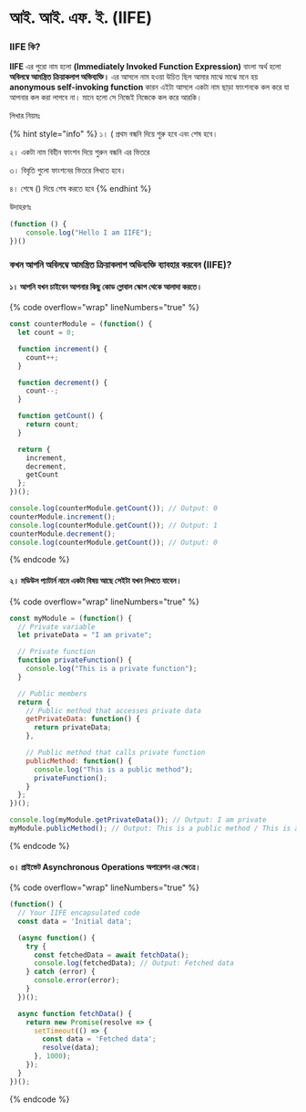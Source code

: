 # আই. আই. এফ. ই. (IIFE)

### IIFE কি?&#x20;

**IIFE** এর পুরো নাম হলো **(Immediately Invoked Function Expression)** বাংলা অর্থ হলো **অবিলম্বে আমন্ত্রিত ক্রিয়াকলাপ অভিব্যক্তি।** এর আসলে নাম হওয়া উচিত ছিল আমার মাঝে মাঝে মনে হয় **anonymous self-invoking function** কারন এইটা আসলে একটা নাম ছাড়া ফাংশনকে কল করে যা আপনার কল করা লাগবে না। মানে হলো সে নিজেই নিজেকে কল করে আরকি।&#x20;

লিখার নিয়মঃ

{% hint style="info" %}
১। ( প্রথম বন্ধনি দিয়ে শুরু হবে এবং শেষ হবে।

২। একটা নাম বিহীন ফাংশন দিয়ে শুরুন বন্ধনি এর ভিতরে

৩। বিবৃতি গুলো ফাংশনের ভিতরে লিখতে হবে।

৪। শেষে () দিয়ে শেষ করতে হবে
{% endhint %}

উদাহরণঃ&#x20;

```javascript
(function () {
    console.log("Hello I am IIFE");
})()
```

### **কখন আপনি অবিলম্বে আমন্ত্রিত ক্রিয়াকলাপ অভিব্যক্তি ব্যাবহার করবেন (IIFE)?**

#### ১। আপনি যখন চাইবেন আপনার কিছু কোড গ্লোবাল স্কোপ থেকে আলাদা করতে।

{% code overflow="wrap" lineNumbers="true" %}
```javascript
const counterModule = (function() {
  let count = 0;

  function increment() {
    count++;
  }

  function decrement() {
    count--;
  }

  function getCount() {
    return count;
  }

  return {
    increment,
    decrement,
    getCount
  };
})();

console.log(counterModule.getCount()); // Output: 0
counterModule.increment();
console.log(counterModule.getCount()); // Output: 1
counterModule.decrement();
console.log(counterModule.getCount()); // Output: 0

```
{% endcode %}

#### ২। মডিউল প্যাটার্ন নামে একটা বিষয় আছে সেইটা যখন লিখতে যাবেন।

{% code overflow="wrap" lineNumbers="true" %}
```javascript
const myModule = (function() {
  // Private variable
  let privateData = "I am private";

  // Private function
  function privateFunction() {
    console.log("This is a private function");
  }

  // Public members
  return {
    // Public method that accesses private data
    getPrivateData: function() {
      return privateData;
    },

    // Public method that calls private function
    publicMethod: function() {
      console.log("This is a public method");
      privateFunction();
    }
  };
})();

console.log(myModule.getPrivateData()); // Output: I am private
myModule.publicMethod(); // Output: This is a public method / This is a private function

```
{% endcode %}

#### ৩। প্রাইভেট Asynchronous Operations অপারেশন এর ক্ষেত্রে।

{% code overflow="wrap" lineNumbers="true" %}
```javascript
(function() {
  // Your IIFE encapsulated code
  const data = 'Initial data';

  (async function() {
    try {
      const fetchedData = await fetchData();
      console.log(fetchedData); // Output: Fetched data
    } catch (error) {
      console.error(error);
    }
  })();

  async function fetchData() {
    return new Promise(resolve => {
      setTimeout(() => {
        const data = 'Fetched data';
        resolve(data);
      }, 1000);
    });
  }
})();

```
{% endcode %}
